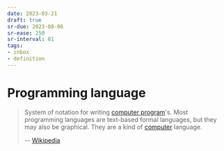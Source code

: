 ```yaml
---
date: 2023-03-21
draft: true
sr-due: 2023-08-06
sr-ease: 250
sr-interval: 81
tags:
- inbox
- definition
---
```


# Programming language

> System of notation for writing [computer program](./computer%20program.md)'s. Most programming
> languages are text-based formal languages, but they may also be graphical.
> They are a kind of [computer](./computer.md) language.
>
> -- [Wikipedia](https://en.wikipedia.org/wiki/Programming_language)